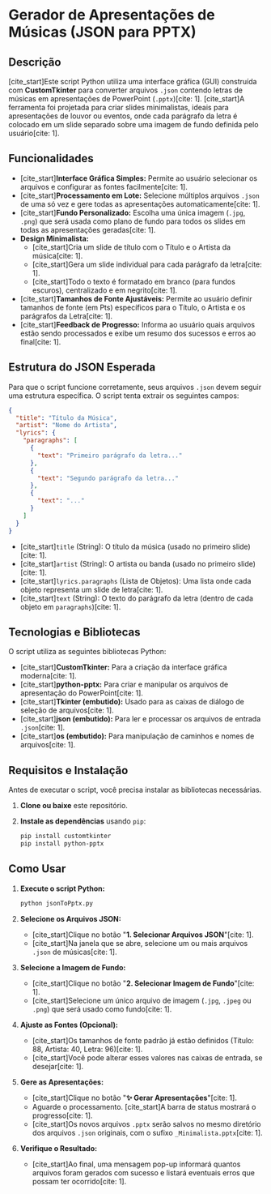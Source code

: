 # Gerador de Apresentações de Músicas (JSON para PPTX)

## Descrição

[cite\_start]Este script Python utiliza uma interface gráfica (GUI) construída com **CustomTkinter** para converter arquivos `.json` contendo letras de músicas em apresentações de PowerPoint (`.pptx`)[cite: 1]. [cite\_start]A ferramenta foi projetada para criar slides minimalistas, ideais para apresentações de louvor ou eventos, onde cada parágrafo da letra é colocado em um slide separado sobre uma imagem de fundo definida pelo usuário[cite: 1].

## Funcionalidades

  * [cite\_start]**Interface Gráfica Simples:** Permite ao usuário selecionar os arquivos e configurar as fontes facilmente[cite: 1].
  * [cite\_start]**Processamento em Lote:** Selecione múltiplos arquivos `.json` de uma só vez e gere todas as apresentações automaticamente[cite: 1].
  * [cite\_start]**Fundo Personalizado:** Escolha uma única imagem (`.jpg`, `.png`) que será usada como plano de fundo para todos os slides em todas as apresentações geradas[cite: 1].
  * **Design Minimalista:**
      * [cite\_start]Cria um slide de título com o Título e o Artista da música[cite: 1].
      * [cite\_start]Gera um slide individual para cada parágrafo da letra[cite: 1].
      * [cite\_start]Todo o texto é formatado em branco (para fundos escuros), centralizado e em negrito[cite: 1].
  * [cite\_start]**Tamanhos de Fonte Ajustáveis:** Permite ao usuário definir tamanhos de fonte (em Pts) específicos para o Título, o Artista e os parágrafos da Letra[cite: 1].
  * [cite\_start]**Feedback de Progresso:** Informa ao usuário quais arquivos estão sendo processados e exibe um resumo dos sucessos e erros ao final[cite: 1].

## Estrutura do JSON Esperada

Para que o script funcione corretamente, seus arquivos `.json` devem seguir uma estrutura específica. O script tenta extrair os seguintes campos:

```json
{
  "title": "Título da Música",
  "artist": "Nome do Artista",
  "lyrics": {
    "paragraphs": [
      {
        "text": "Primeiro parágrafo da letra..."
      },
      {
        "text": "Segundo parágrafo da letra..."
      },
      {
        "text": "..."
      }
    ]
  }
}
```

  * [cite\_start]`title` (String): O título da música (usado no primeiro slide)[cite: 1].
  * [cite\_start]`artist` (String): O artista ou banda (usado no primeiro slide)[cite: 1].
  * [cite\_start]`lyrics.paragraphs` (Lista de Objetos): Uma lista onde cada objeto representa um slide de letra[cite: 1].
  * [cite\_start]`text` (String): O texto do parágrafo da letra (dentro de cada objeto em `paragraphs`)[cite: 1].

## Tecnologias e Bibliotecas

O script utiliza as seguintes bibliotecas Python:

  * [cite\_start]**CustomTkinter:** Para a criação da interface gráfica moderna[cite: 1].
  * [cite\_start]**python-pptx:** Para criar e manipular os arquivos de apresentação do PowerPoint[cite: 1].
  * [cite\_start]**Tkinter (embutido):** Usado para as caixas de diálogo de seleção de arquivos[cite: 1].
  * [cite\_start]**json (embutido):** Para ler e processar os arquivos de entrada `.json`[cite: 1].
  * [cite\_start]**os (embutido):** Para manipulação de caminhos e nomes de arquivos[cite: 1].

## Requisitos e Instalação

Antes de executar o script, você precisa instalar as bibliotecas necessárias.

1.  **Clone ou baixe** este repositório.

2.  **Instale as dependências** usando `pip`:

    ```bash
    pip install customtkinter
    pip install python-pptx
    ```

## Como Usar

1.  **Execute o script Python:**

    ```bash
    python jsonToPptx.py
    ```

2.  **Selecione os Arquivos JSON:**

      * [cite\_start]Clique no botão "**1. Selecionar Arquivos JSON**"[cite: 1].
      * [cite\_start]Na janela que se abre, selecione um ou mais arquivos `.json` de músicas[cite: 1].

3.  **Selecione a Imagem de Fundo:**

      * [cite\_start]Clique no botão "**2. Selecionar Imagem de Fundo**"[cite: 1].
      * [cite\_start]Selecione um único arquivo de imagem (`.jpg`, `.jpeg` ou `.png`) que será usado como fundo[cite: 1].

4.  **Ajuste as Fontes (Opcional):**

      * [cite\_start]Os tamanhos de fonte padrão já estão definidos (Título: 88, Artista: 40, Letra: 96)[cite: 1].
      * [cite\_start]Você pode alterar esses valores nas caixas de entrada, se desejar[cite: 1].

5.  **Gere as Apresentações:**

      * [cite\_start]Clique no botão "**✨ Gerar Apresentações**"[cite: 1].
      * Aguarde o processamento. [cite\_start]A barra de status mostrará o progresso[cite: 1].
      * [cite\_start]Os novos arquivos `.pptx` serão salvos no mesmo diretório dos arquivos `.json` originais, com o sufixo `_Minimalista.pptx`[cite: 1].

6.  **Verifique o Resultado:**

      * [cite\_start]Ao final, uma mensagem pop-up informará quantos arquivos foram gerados com sucesso e listará eventuais erros que possam ter ocorrido[cite: 1].